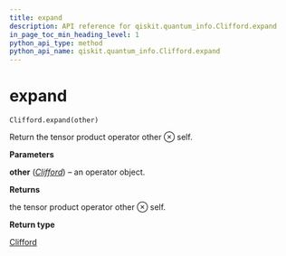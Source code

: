 ```yaml
---
title: expand
description: API reference for qiskit.quantum_info.Clifford.expand
in_page_toc_min_heading_level: 1
python_api_type: method
python_api_name: qiskit.quantum_info.Clifford.expand
---
```


# expand

<span id="qiskit.quantum_info.Clifford.expand" />

`Clifford.expand(other)`

Return the tensor product operator other ⊗ self.

**Parameters**

**other** ([*Clifford*](qiskit.quantum_info.Clifford "qiskit.quantum_info.Clifford")) – an operator object.

**Returns**

the tensor product operator other ⊗ self.

**Return type**

[Clifford](qiskit.quantum_info.Clifford "qiskit.quantum_info.Clifford")

